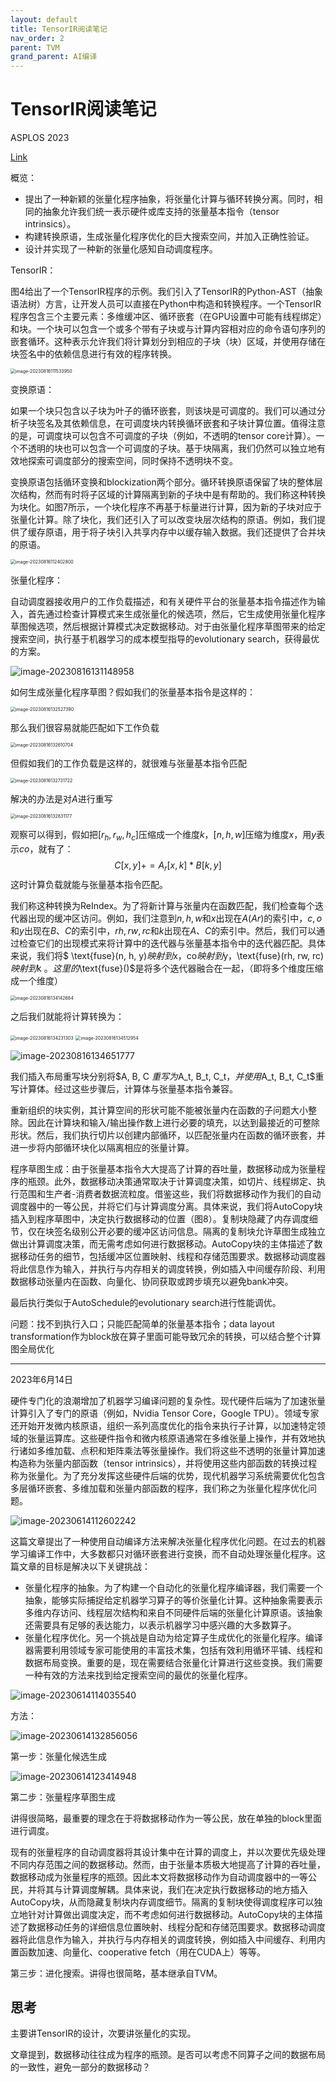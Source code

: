 ```yaml
---
layout: default
title: TensorIR阅读笔记
nav_order: 2
parent: TVM
grand_parent: AI编译
---
```


<script type="text/javascript" async
  src="https://cdnjs.cloudflare.com/ajax/libs/mathjax/2.7.7/MathJax.js?config=TeX-MML-AM_CHTML">
</script>

<script type="text/x-mathjax-config">
  MathJax.Hub.Config({
    tex2jax: {
      inlineMath: [['$','$'], ['\\(','\\)']],
      processEscapes: true
    }
  });
</script>

# TensorIR阅读笔记

ASPLOS 2023

[Link](./TensorIR.pdf)

概览：

- 提出了一种新颖的张量化程序抽象，将张量化计算与循环转换分离。同时，相同的抽象允许我们统一表示硬件或库支持的张量基本指令（tensor intrinsics）。 
- 构建转换原语，生成张量化程序优化的巨大搜索空间，并加入正确性验证。 
- 设计并实现了一种新的张量化感知自动调度程序。

TensorIR：

图4给出了一个TensorIR程序的示例。我们引入了TensorIR的Python-AST（抽象语法树）方言，让开发人员可以直接在Python中构造和转换程序。一个TensorIR程序包含三个主要元素：多维缓冲区、循环嵌套（在GPU设置中可能有线程绑定）和块。一个块可以包含一个或多个带有子块或与计算内容相对应的命令语句序列的嵌套循环。这种表示允许我们将计算划分到相应的子块（块）区域，并使用存储在块签名中的依赖信息进行有效的程序转换。

<img src="./TensorIR%E9%98%85%E8%AF%BB%E7%AC%94%E8%AE%B0.assets/image-20230816111533950.png" alt="image-20230816111533950" style="zoom:50%;" />

变换原语：

如果一个块只包含以子块为叶子的循环嵌套，则该块是可调度的。我们可以通过分析子块签名及其依赖信息，在可调度块内转换循环嵌套和子块计算位置。值得注意的是，可调度块可以包含不可调度的子块（例如，不透明的tensor core计算）。一个不透明的块也可以包含一个可调度的子块。基于块隔离，我们仍然可以独立地有效地探索可调度部分的搜索空间，同时保持不透明块不变。

变换原语包括循环变换和blockization两个部分。循环转换原语保留了块的整体层次结构，然而有时将子区域的计算隔离到新的子块中是有帮助的。我们称这种转换为块化。如图7所示，一个块化程序不再基于标量进行计算，因为新的子块对应于张量化计算。除了块化，我们还引入了可以改变块层次结构的原语。例如，我们提供了缓存原语，用于将子块引入共享内存中以缓存输入数据。我们还提供了合并块的原语。

<img src="./TensorIR%E9%98%85%E8%AF%BB%E7%AC%94%E8%AE%B0.assets/image-20230816112402800.png" alt="image-20230816112402800" style="zoom:50%;" />

张量化程序：

自动调度器接收用户的工作负载描述，和有关硬件平台的张量基本指令描述作为输入，首先通过检查计算模式来生成张量化的候选项，然后，它生成使用张量化程序草图候选项，然后根据计算模式决定数据移动。对于由张量化程序草图带来的给定搜索空间，执行基于机器学习的成本模型指导的evolutionary search，获得最优的方案。

![image-20230816131148958](./TensorIR%E9%98%85%E8%AF%BB%E7%AC%94%E8%AE%B0.assets/image-20230816131148958.png)

如何生成张量化程序草图？假如我们的张量基本指令是这样的：

<img src="./TensorIR%E9%98%85%E8%AF%BB%E7%AC%94%E8%AE%B0.assets/image-20230816132527390.png" alt="image-20230816132527390" style="zoom: 50%;" />

那么我们很容易就能匹配如下工作负载

<img src="./TensorIR%E9%98%85%E8%AF%BB%E7%AC%94%E8%AE%B0.assets/image-20230816132610704.png" alt="image-20230816132610704" style="zoom:50%;" />

但假如我们的工作负载是这样的，就很难与张量基本指令匹配

<img src="./TensorIR%E9%98%85%E8%AF%BB%E7%AC%94%E8%AE%B0.assets/image-20230816132731722.png" alt="image-20230816132731722" style="zoom:50%;" />

解决的办法是对$A$进行重写

<img src="./TensorIR%E9%98%85%E8%AF%BB%E7%AC%94%E8%AE%B0.assets/image-20230816132831177.png" alt="image-20230816132831177" style="zoom:50%;" />

观察可以得到，假如把$[r_h,r_w,h_c]$压缩成一个维度$k$，$[n, h, w]$压缩为维度$x$，用$y$表示$co$，就有了：
$$
C[x, y] += A_r[x, k] * B[k, y]
$$
这时计算负载就能与张量基本指令匹配。

我们称这种转换为ReIndex。为了将新计算与张量内在函数匹配，我们检查每个迭代器出现的缓冲区访问。例如，我们注意到$n, h, w$和$x$出现在$A(Ar)$的索引中，$c, o$和$y$出现在$B$、$C$的索引中，$rh, rw, rc$和$k$出现在$A$、$C$的索引中。然后，我们可以通过检查它们的出现模式来将计算中的迭代器与张量基本指令中的迭代器匹配。具体来说，我们将$ \text{fuse}(n, h, y)$映射到$x$，$co$映射到$y$，$\text{fuse}(rh, rw, rc)$映射到$k $。这里的$\text{fuse}()$是将多个迭代器融合在一起，（即将多个维度压缩成一个维度）

<img src="./TensorIR%E9%98%85%E8%AF%BB%E7%AC%94%E8%AE%B0.assets/image-20230816134142684.png" alt="image-20230816134142684" style="zoom:50%;" />

之后我们就能将计算转换为：

<img src="./TensorIR%E9%98%85%E8%AF%BB%E7%AC%94%E8%AE%B0.assets/image-20230816134231303.png" alt="image-20230816134231303" style="zoom:50%;" />

<img src="./TensorIR%E9%98%85%E8%AF%BB%E7%AC%94%E8%AE%B0.assets/image-20230816134512954.png" alt="image-20230816134512954" style="zoom:50%;" />

![image-20230816134651777](./TensorIR%E9%98%85%E8%AF%BB%E7%AC%94%E8%AE%B0.assets/image-20230816134651777.png)

我们插入布局重写块分别将$A, B, C $重写为$A_t, B_t, C_t$，并使用$A_t, B_t, C_t$重写计算体。经过这些步骤后，计算体与张量基本指令兼容。

重新组织的块实例，其计算空间的形状可能不能被张量内在函数的子问题大小整除。因此在计算块和输入/输出操作数上进行必要的填充，以达到最接近的可整除形状。然后，我们执行切片以创建内部循环，以匹配张量内在函数的循环嵌套，并进一步将内部循环块化以隔离相应的张量计算。

程序草图生成：由于张量基本指令大大提高了计算的吞吐量，数据移动成为张量程序的瓶颈。此外，数据移动决策通常取决于计算调度决策，如切片、线程绑定、执行范围和生产者-消费者数据流粒度。借鉴这些，我们将数据移动作为我们的自动调度器中的一等公民，并将它们与计算调度分离。具体来说，我们将AutoCopy块插入到程序草图中，决定执行数据移动的位置（图8）。复制块隐藏了内存调度细节，仅在块签名级别公开必要的缓冲区访问信息。隔离的复制块允许草图生成独立做出计算调度决策，而无需考虑如何进行数据移动。AutoCopy块的主体描述了数据移动任务的细节，包括缓冲区位置映射、线程和存储范围要求。数据移动调度器将此信息作为输入，并执行与内存相关的调度转换，例如插入中间缓存阶段、利用数据移动张量内在函数、向量化、协同获取或跨步填充以避免bank冲突。

最后执行类似于AutoSchedule的evolutionary search进行性能调优。

问题：找不到执行入口；只能匹配简单的张量基本指令；data layout transformation作为block放在算子里面可能导致冗余的转换，可以结合整个计算图全局优化

---

2023年6月14日

硬件专门化的浪潮增加了机器学习编译问题的复杂性。现代硬件后端为了加速张量计算引入了专门的原语（例如，Nvidia Tensor Core，Google TPU）。领域专家还开始开发微内核原语，组织一系列高度优化的指令来执行子计算，以加速特定领域的张量运算库。这些硬件指令和微内核原语通常在多维张量上操作，并有效地执行诸如多维加载、点积和矩阵乘法等张量操作。我们将这些不透明的张量计算加速构造称为张量内部函数（tensor intrinsics），并将使用这些内部函数的转换过程称为张量化。为了充分发挥这些硬件后端的优势，现代机器学习系统需要优化包含多层循环嵌套、多维加载和张量内部函数的程序，我们称之为张量化程序优化问题。

![image-20230614112602242](./TensorIR%E9%98%85%E8%AF%BB%E7%AC%94%E8%AE%B0.assets/image-20230614112602242.png)

这篇文章提出了一种使用自动编译方法来解决张量化程序优化问题。在过去的机器学习编译工作中，大多数都只对循环嵌套进行变换，而不自动处理张量化程序。这篇文章的目标是解决以下关键挑战：

- 张量化程序的抽象。为了构建一个自动化的张量化程序编译器，我们需要一个抽象，能够实际捕捉给定机器学习算子的等价张量化计算。这种抽象需要表示多维内存访问、线程层次结构和来自不同硬件后端的张量化计算原语。该抽象还需要具有足够的表达能力，以表示机器学习中感兴趣的大多数算子。
- 张量化程序优化。另一个挑战是自动为给定算子生成优化的张量化程序。编译器需要利用领域专家可能使用的丰富技术集，包括有效利用循环平铺、线程和数据布局变换。重要的是，现在需要结合张量化计算进行这些变换。我们需要一种有效的方法来找到给定搜索空间的最优的张量化程序。

![image-20230614114035540](./TensorIR%E9%98%85%E8%AF%BB%E7%AC%94%E8%AE%B0.assets/image-20230614114035540.png)

方法：

![image-20230614132856056](./TensorIR%E9%98%85%E8%AF%BB%E7%AC%94%E8%AE%B0.assets/image-20230614132856056.png)

第一步：张量化候选生成

![image-20230614123414948](./TensorIR%E9%98%85%E8%AF%BB%E7%AC%94%E8%AE%B0.assets/image-20230614123414948.png)

第二步：张量程序草图生成

讲得很简略，最重要的理念在于将数据移动作为一等公民，放在单独的block里面进行调度。

现有的张量程序的自动调度器将其设计集中在计算的调度上，并以次要优先级处理不同内存范围之间的数据移动。然而，由于张量本质极大地提高了计算的吞吐量，数据移动成为张量程序的瓶颈。因此本文将数据移动作为自动调度器中的一等公民，并将其与计算调度解耦。具体来说，我们在决定执行数据移动的地方插入AutoCopy块，从而隐藏复制块内存调度细节。隔离的复制块使得调度程序可以独立地针对计算做出调度决定，而不考虑如何进行数据移动。AutoCopy块的主体描述了数据移动任务的详细信息位置映射、线程分配和存储范围要求。数据移动调度器将此信息作为输入，并执行与内存相关的调度转换，例如插入中间缓存、利用内置函数加速、向量化、cooperative fetch（用在CUDA上）等等。

第三步：进化搜索。讲得也很简略，基本继承自TVM。

## 思考

主要讲TensorIR的设计，次要讲张量化的实现。

文章提到，数据移动往往成为程序的瓶颈。是否可以考虑不同算子之间的数据布局的一致性，避免一部分的数据移动？